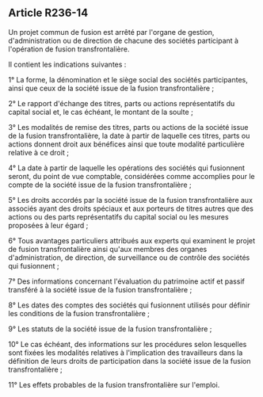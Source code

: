 Article R236-14
----
Un projet commun de fusion est arrêté par l'organe de gestion, d'administration
ou de direction de chacune des sociétés participant à l'opération de fusion
transfrontalière.

Il contient les indications suivantes :

1° La forme, la dénomination et le siège social des sociétés participantes,
ainsi que ceux de la société issue de la fusion transfrontalière ;

2° Le rapport d'échange des titres, parts ou actions représentatifs du capital
social et, le cas échéant, le montant de la soulte ;

3° Les modalités de remise des titres, parts ou actions de la société issue de
la fusion transfrontalière, la date à partir de laquelle ces titres, parts ou
actions donnent droit aux bénéfices ainsi que toute modalité particulière
relative à ce droit ;

4° La date à partir de laquelle les opérations des sociétés qui fusionnent
seront, du point de vue comptable, considérées comme accomplies pour le compte
de la société issue de la fusion transfrontalière ;

5° Les droits accordés par la société issue de la fusion transfrontalière aux
associés ayant des droits spéciaux et aux porteurs de titres autres que des
actions ou des parts représentatifs du capital social ou les mesures proposées à
leur égard ;

6° Tous avantages particuliers attribués aux experts qui examinent le projet de
fusion transfrontalière ainsi qu'aux membres des organes d'administration, de
direction, de surveillance ou de contrôle des sociétés qui fusionnent ;

7° Des informations concernant l'évaluation du patrimoine actif et passif
transféré à la société issue de la fusion transfrontalière ;

8° Les dates des comptes des sociétés qui fusionnent utilisés pour définir les
conditions de la fusion transfrontalière ;

9° Les statuts de la société issue de la fusion transfrontalière ;

10° Le cas échéant, des informations sur les procédures selon lesquelles sont
fixées les modalités relatives à l'implication des travailleurs dans la
définition de leurs droits de participation dans la société issue de la fusion
transfrontalière ;

11° Les effets probables de la fusion transfrontalière sur l'emploi.
